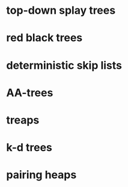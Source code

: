 # top-down splay trees

# red black trees

# deterministic skip lists

# AA-trees

# treaps

# k-d trees

# pairing heaps

